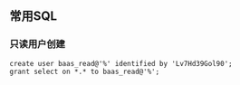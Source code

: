 ## 常用SQL

### 只读用户创建

```
create user baas_read@'%' identified by 'Lv7Hd39Gol90';
grant select on *.* to baas_read@'%';   
```